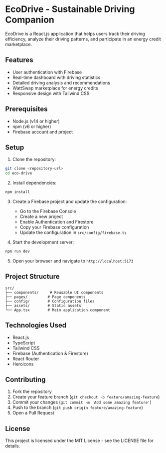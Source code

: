 # EcoDrive - Sustainable Driving Companion

EcoDrive is a React.js application that helps users track their driving efficiency, analyze their driving patterns, and participate in an energy credit marketplace.

## Features

- User authentication with Firebase
- Real-time dashboard with driving statistics
- Detailed driving analysis and recommendations
- WattSwap marketplace for energy credits
- Responsive design with Tailwind CSS

## Prerequisites

- Node.js (v14 or higher)
- npm (v6 or higher)
- Firebase account and project

## Setup

1. Clone the repository:
```bash
git clone <repository-url>
cd eco-drive
```

2. Install dependencies:
```bash
npm install
```

3. Create a Firebase project and update the configuration:
   - Go to the Firebase Console
   - Create a new project
   - Enable Authentication and Firestore
   - Copy your Firebase configuration
   - Update the configuration in `src/config/firebase.ts`

4. Start the development server:
```bash
npm run dev
```

5. Open your browser and navigate to `http://localhost:5173`

## Project Structure

```
src/
├── components/     # Reusable UI components
├── pages/         # Page components
├── config/        # Configuration files
├── assets/        # Static assets
└── App.tsx        # Main application component
```

## Technologies Used

- React.js
- TypeScript
- Tailwind CSS
- Firebase (Authentication & Firestore)
- React Router
- Heroicons

## Contributing

1. Fork the repository
2. Create your feature branch (`git checkout -b feature/amazing-feature`)
3. Commit your changes (`git commit -m 'Add some amazing feature'`)
4. Push to the branch (`git push origin feature/amazing-feature`)
5. Open a Pull Request

## License

This project is licensed under the MIT License - see the LICENSE file for details.

